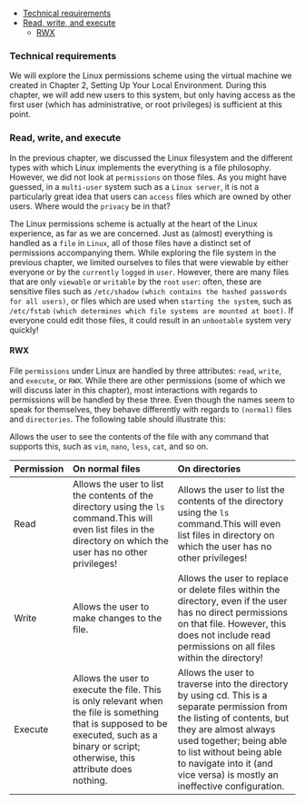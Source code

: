 - [Technical requirements](#technical-requirements)
- [Read, write, and execute](#read-write-and-execute)
  - [RWX](#rwx)
### Technical requirements
We will explore the Linux permissions scheme using the virtual
machine we created in Chapter 2, Setting Up Your Local
Environment. During this chapter, we will add new users to this
system, but only having access as the first user (which has
administrative, or root privileges) is sufficient at this point.

### Read, write, and execute
In the previous chapter, we discussed the Linux filesystem and
the different types with which Linux implements the everything
is a file philosophy. However, we did not look at `permissions` on
those files. As you might have guessed, in a `multi-user` system
such as a `Linux server`, it is not a particularly great idea that
users can `access` files which are owned by other users. Where
would the `privacy` be in that?

The Linux permissions scheme is actually at the heart of the
Linux experience, as far as we are concerned. Just as (almost)
everything is handled as a `file` in `Linux`, all of those files have a
distinct set of permissions accompanying them. While exploring
the file system in the previous chapter, we limited ourselves to
files that were viewable by either everyone or by the `currently`
`logged` in `user`. However, there are many files that are only
`viewable` or `writable` by the `root` `user`: often, these are sensitive
files such as `/etc/shadow` `(which contains the hashed passwords for
all users)`, or files which are used when `starting the system`, such
as `/etc/fstab` `(which determines which file systems are mounted at
boot)`. If everyone could edit those files, it could result in an
`unbootable` system very quickly!

#### RWX
File `permissions` under Linux are handled by three attributes:
`read`, `write`, and `execute`, or `RWX`. While there are other
permissions (some of which we will discuss later in this chapter),
most interactions with regards to permissions will be handled by
these three. Even though the names seem to speak for
themselves, they behave differently with regards to `(normal)` files
and `directories`. The following table should illustrate this:

Allows the user to see the contents of the file with any command
that supports this, such as `vim`, `nano`, `less`, `cat`, and so on.

|Permission|On normal files|On directories|
|:---|:---|:---|
|Read|Allows the user to list the contents of the directory using the `ls` command.This will even list files in the directory on which the user has no other privileges!|Allows the user to list the contents of the directory using the `ls` command.This will even list files in directory on which the user has no other privileges!|
|Write|   Allows the user to make changes to the file.|Allows the user to replace or delete files within the directory, even if the user has no direct permissions on that file. However, this does not include read permissions on all files within the directory!|
Execute|Allows the user to execute the file. This is only relevant when the file is something that is supposed to be executed, such as a binary or script; otherwise, this attribute does nothing.|Allows the user to traverse into the directory by using cd. This is a separate permission from the listing of contents, but they are almost always used together; being able to list without being able to navigate into it (and vice versa) is mostly an ineffective configuration.|
